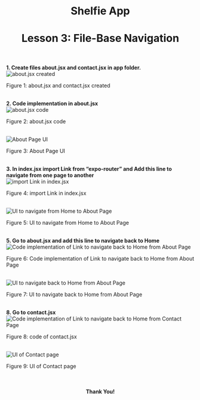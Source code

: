 <div>
    <h1 align="center">Shelfie App</h1>
    <h1 align="center">Lesson 3: File-Base Navigation</h1><br><br>
    <strong>1. Create files about.jsx and contact.jsx in app folder.</strong><br>
    <img src="./Screenshots for Lesson 3/1.png" alt="about.jsx created" /><br>
    <p>Figure 1: about.jsx and contact.jsx created</p><br>
    <strong>2. Code implementation in about.jsx</strong><br>
    <img src="./Screenshots for Lesson 3/2.png" alt="about.jsx code" /><br>
    <p>Figure 2: about.jsx code</p><br>
    <img src="./Screenshots for Lesson 3/3.png" alt="About Page UI" /><br>
    <p>Figure 3: About Page UI</p><br>
    <strong>3. In index.jsx import Link from “expo-router” and Add this line to navigate from one page to another</strong><br>
    <img src="./Screenshots for Lesson 3/4.png" alt="import Link in index.jsx" /><br>
    <p>Figure 4: import Link in index.jsx</p><br>
    <img src="./Screenshots for Lesson 3/5.png" alt="UI to navigate from Home to About Page" /><br>
    <p>Figure 5: UI to navigate from Home to About Page</p><br>
    <strong>5. Go to about.jsx and add this line to navigate back to Home</strong><br>
    <img src="./Screenshots for Lesson 3/6.png" alt="Code implementation of Link to navigate back to Home from About Page" /><br>
    <p>Figure 6: Code implementation of Link to navigate back to Home from About Page</p><br>
    <img src="./Screenshots for Lesson 3/7.png" alt="UI to navigate back to Home from About Page" /><br>
    <p>Figure 7: UI to navigate back to Home from About Page</p><br>
    <strong>8. Go to contact.jsx</strong><br>
    <img src="./Screenshots for Lesson 3/8.png" alt="Code implementation of Link to navigate back to Home from Contact Page" /><br>
    <p>Figure 8: code of contact.jsx</p> <br>
    <img src="./Screenshots for Lesson 3/9.png" alt="UI of Contact page" /><br>
    <p>Figure 9: UI of Contact page</p><br>
    <h4 align="center">Thank You!</h4><br><br>
</div>